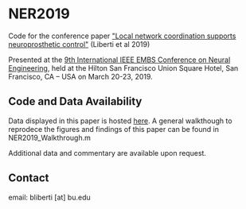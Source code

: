 # NER2019
Code for the conference paper ["Local network coordination supports neuroprosthetic control"](LIBERTI_NER18_LaTeX/NER2019_Liberti_v093018.pdf) (Liberti et al 2019)

Presented at the [9th International IEEE EMBS Conference on Neural Engineering](https://neuro.embs.org/2019/), held at the Hilton San Francisco Union Square Hotel, San Francisco, CA – USA on March 20-23, 2019.




## Code and Data Availability

Data displayed in this paper is hosted [here](https://neuro.embs.org/2019/). A general walkthough to reprodece the figures and findings of this paper can be found in NER2019_Walkthrough.m

Additional data and commentary are available upon request.

## Contact

email: bliberti [at] bu.edu
